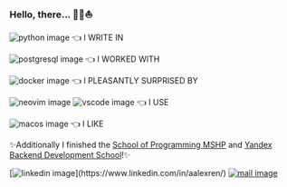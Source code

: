 ### Hello, there... 🏴‍☠️⛵️
<!--
| |**MY GIGANTIC SKILL TO USE THESE ROYAL GIZMOS**                                                           |
| -----------------------------------------------|---------------------------------------------------------- |
| ✨l.a.n.g.u.a.g.e.s.✨    |![python image](https://img.shields.io/badge/Python-FFD43B?style=for-the-badge&logo=python&logoColor=blue) |
| ✨f.r.a.m.e.w.o.r.k.s.✨  | ![django image](https://img.shields.io/badge/Django-092E20?style=for-the-badge&logo=django&logoColor=green) ![fastapi image](https://img.shields.io/badge/fastapi-109989?style=for-the-badge&logo=FASTAPI&logoColor=white) ![flask](https://img.shields.io/badge/Flask-000000?style=for-the-badge&logo=flask&logoColor=white)|
| ✨d.a.t.a.b.a.s.e.s.✨    |![postgresql image](https://img.shields.io/badge/PostgreSQL-316192?style=for-the-badge&logo=postgresql&logoColor=white) |
| ✨d.e.v. & d.e.p.l.o.y.✨ | ![docker image](https://img.shields.io/badge/Docker-2CA5E0?style=for-the-badge&logo=docker&logoColor=white) ![nginx image](https://img.shields.io/badge/Nginx-009639?style=for-the-badge&logo=nginx&logoColor=white)|
| ✨e.d.i.t.o.r.s.✨ | ![neovim image](https://img.shields.io/badge/NeoVim-%2357A143.svg?&style=for-the-badge&logo=neovim&logoColor=white) ![colab image](https://img.shields.io/badge/Colab-F9AB00?style=for-the-badge&logo=googlecolab&color=525252) ![vscode image](https://img.shields.io/badge/VSCode-0078D4?style=for-the-badge&logo=visual%20studio%20code&logoColor=white)|
| ✨p.l.a.t.f.o.r.m.s.✨ | ![macos image](https://img.shields.io/badge/mac%20os-000000?style=for-the-badge&logo=apple&logoColor=white) ![ubuntu image](https://img.shields.io/badge/Ubuntu-E95420?style=for-the-badge&logo=ubuntu&logoColor=white) |
| ✨i. w.a.n.t. t.o. k.n.o.w.✨ | ![scala image](https://img.shields.io/badge/Scala-DC322F?style=for-the-badge&logo=scala&logoColor=white) ![spark image](https://img.shields.io/badge/Apache_Spark-FFFFFF?style=for-the-badge&logo=apachespark&logoColor=#E35A16) ![tableau image](https://img.shields.io/badge/Tableau-E97627?style=for-the-badge&logo=Tableau&logoColor=white) ![pytorch image](https://img.shields.io/badge/PyTorch-EE4C2C?style=for-the-badge&logo=PyTorch&logoColor=white) ![scipy image](https://img.shields.io/badge/SciPy-654FF0?style=for-the-badge&logo=SciPy&logoColor=white)|

[![leetcode image](https://img.shields.io/badge/-LeetCode-FFA116?style=for-the-badge&logo=LeetCode&logoColor=black)](https://leetcode.com/kot_mapku3/) [![linkedin image](https://img.shields.io/badge/LinkedIn-0077B5?style=for-the-badge&logo=linkedin&logoColor=white)](https://www.linkedin.com/in/aalexren/) [![mail image](https://img.shields.io/badge/Gmail-D14836?style=for-the-badge&logo=gmail&logoColor=white)](mailto:aachernitsa@gmail.com)
-->

![python image](https://img.shields.io/badge/Python-FFD43B?style=for-the-badge&logo=python&logoColor=blue) 👈 I WRITE IN  

![postgresql image](https://img.shields.io/badge/PostgreSQL-316192?style=for-the-badge&logo=postgresql&logoColor=white) 👈 I WORKED WITH  

![docker image](https://img.shields.io/badge/Docker-2CA5E0?style=for-the-badge&logo=docker&logoColor=white) 👈 I PLEASANTLY SURPRISED BY

![neovim image](https://img.shields.io/badge/NeoVim-%2357A143.svg?&style=for-the-badge&logo=neovim&logoColor=white) ![vscode image](https://img.shields.io/badge/VSCode-0078D4?style=for-the-badge&logo=visual%20studio%20code&logoColor=white) 👈 I USE 

![macos image](https://img.shields.io/badge/mac%20os-000000?style=for-the-badge&logo=apple&logoColor=white) 👈 I LIKE

<!-- So many other stuff I've ever used, tried or experienced during study or life: ML, Mobile, Backend, Frontend, hence for now I just want to know more ![scala image](https://img.shields.io/badge/Scala-DC322F?style=for-the-badge&logo=scala&logoColor=white) and probably wanna become Data Engineer. -->

✨Additionally I finished the [School of Programming MSHP](https://informatics.ru/) and [Yandex Backend Development School](https://academy.yandex.ru/schools/backend)!✨

<!-- [![leetcode image](https://img.shields.io/badge/-LeetCode-FFA116?style=for-the-badge&logo=LeetCode&logoColor=black)](https://leetcode.com/kot_mapku3/)  -->
[![linkedin image]([https://img.shields.io/badge/Telegram-2CA5E0?style=for-the-badge&logo=telegram&logoColor=white](https://img.shields.io/badge/LinkedIn-0077B5?style=for-the-badge&logo=linkedin&logoColor=white))](https://www.linkedin.com/in/aalexren/)
[![mail image](https://img.shields.io/badge/Gmail-D14836?style=for-the-badge&logo=gmail&logoColor=white)](mailto:aachernitsa@gmail.com)

<!--
**aalexren/aalexren** is a ✨ _special_ ✨ repository because its `README.md` (this file) appears on your GitHub profile.

Here are some ideas to get you started:

- 🔭 I’m currently working on ...
- 🌱 I’m currently learning ...
- 👯 I’m looking to collaborate on ...
- 🤔 I’m looking for help with ...
- 💬 Ask me about ...
- 📫 How to reach me: ...
- 😄 Pronouns: ...
- ⚡ Fun fact: ...
-->
